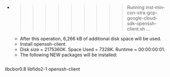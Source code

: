 * >>>>>>>>> Running inst-min-con-xtra-gcp-google-cloud-sdk-openssh-client.sh ...
  * After this operation, 6,266 kB of additional disk space will be used.
  * Install openssh-client.
  * Disk size = 2175360K. Space Used = 7328K. Runtime = 00:00:00:01.
  * The following NEW packages will be installed:
  ```bash
libcbor0.8 libfido2-1 openssh-client
  ```
